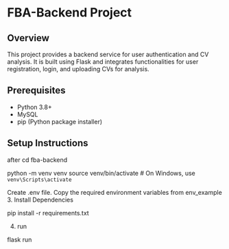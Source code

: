 # FBA-Backend Project

## Overview

This project provides a backend service for user authentication and CV analysis. It is built using Flask and integrates functionalities for user registration, login, and uploading CVs for analysis.

## Prerequisites

- Python 3.8+
- MySQL
- pip (Python package installer)

## Setup Instructions

after cd fba-backend

python -m venv venv
source venv/bin/activate # On Windows, use `venv\Scripts\activate`

Create .env file. Copy the required environment variables from env_example
3. Install Dependencies

pip install -r requirements.txt

4. run

flask run

